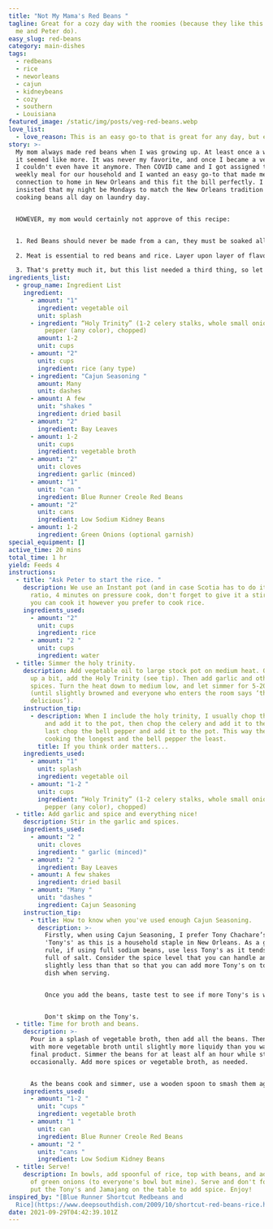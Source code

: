 ```yaml
---
title: "Not My Mama's Red Beans "
tagline: Great for a cozy day with the roomies (because they like this more than
  me and Peter do).
easy_slug: red-beans
category: main-dishes
tags:
  - redbeans
  - rice
  - neworleans
  - cajun
  - kidneybeans
  - cozy
  - southern
  - Louisiana
featured_image: /static/img/posts/veg-red-beans.webp
love_list:
  - love_reason: This is an easy go-to that is great for any day, but especially Monday.
story: >-
  My mom always made red beans when I was growing up. At least once a week, but
  it seemed like more. It was never my favorite, and once I became a vegetarian
  I couldn't even have it anymore. Then COVID came and I got assigned to make a
  weekly meal for our household and I wanted an easy go-to that made me feel a
  connection to home in New Orleans and this fit the bill perfectly. I even
  insisted that my night be Mondays to match the New Orleans tradition of slow
  cooking beans all day on laundry day.


  HOWEVER, my mom would certainly not approve of this recipe:


  1. Red Beans should never be made from a can, they must be soaked all night long, then simmered in a slow cooker all day.

  2. Meat is essential to red beans and rice. Layer upon layer of flavor means that multiple types of meat are key.

  3. That's pretty much it, but this list needed a third thing, so let's say she wouldn't ever use any color pepper but green and I frequently do!
ingredients_list:
  - group_name: Ingredient List
    ingredient:
      - amount: "1"
        ingredient: vegetable oil
        unit: splash
      - ingredient: “Holy Trinity” (1-2 celery stalks, whole small onion, whole bell
          pepper (any color), chopped)
        amount: 1-2
        unit: cups
      - amount: "2"
        unit: cups
        ingredient: rice (any type)
      - ingredient: "Cajun Seasoning "
        amount: Many
        unit: dashes
      - amount: A few
        unit: "shakes "
        ingredient: dried basil
      - amount: "2"
        ingredient: Bay Leaves
      - amount: 1-2
        unit: cups
        ingredient: vegetable broth
      - amount: "2"
        unit: cloves
        ingredient: garlic (minced)
      - amount: "1"
        unit: "can "
        ingredient: Blue Runner Creole Red Beans
      - amount: "2"
        unit: cans
        ingredient: Low Sodium Kidney Beans
      - amount: 1-2
        ingredient: Green Onions (optional garnish)
special_equipment: []
active_time: 20 mins
total_time: 1 hr
yield: Feeds 4
instructions:
  - title: "Ask Peter to start the rice. "
    description: We use an Instant pot (and in case Scotia has to do it, it's a 1:1
      ratio, 4 minutes on pressure cook, don't forget to give it a stir!), but
      you can cook it however you prefer to cook rice.
    ingredients_used:
      - amount: "2"
        unit: cups
        ingredient: rice
      - amount: "2 "
        unit: cups
        ingredient: water
  - title: Simmer the holy trinity.
    description: Add vegetable oil to large stock pot on medium heat. Once it heats
      up a bit, add the Holy Trinity (see tip). Then add garlic and other
      spices. Turn the heat down to medium low, and let simmer for 5-20 minutes
      (until slightly browned and everyone who enters the room says ‘that smells
      delicious’).
    instruction_tip:
      - description: When I include the holy trinity, I usually chop the onion first,
          and add it to the pot, then chop the celery and add it to the pot, and
          last chop the bell pepper and add it to the pot. This way the onion is
          cooking the longest and the bell pepper the least.
        title: If you think order matters...
    ingredients_used:
      - amount: "1"
        unit: splash
        ingredient: vegetable oil
      - amount: "1-2 "
        unit: cups
        ingredient: “Holy Trinity” (1-2 celery stalks, whole small onion, whole bell
          pepper (any color), chopped)
  - title: Add garlic and spice and everything nice!
    description: Stir in the garlic and spices.
    ingredients_used:
      - amount: "2 "
        unit: cloves
        ingredient: " garlic (minced)"
      - amount: "2 "
        ingredient: Bay Leaves
      - amount: A few shakes
        ingredient: dried basil
      - amount: "Many "
        unit: "dashes "
        ingredient: Cajun Seasoning
    instruction_tip:
      - title: How to know when you've used enough Cajun Seasoning.
        description: >-
          Firstly, when using Cajun Seasoning, I prefer Tony Chachare’s, or
          'Tony's' as this is a household staple in New Orleans. As a general
          rule, if using full sodium beans, use less Tony's as it tends to be
          full of salt. Consider the spice level that you can handle and put in
          slightly less than that so that you can add more Tony's on top of your
          dish when serving.


          Once you add the beans, taste test to see if more Tony's is warranted.


          Don't skimp on the Tony's.
  - title: Time for broth and beans.
    description: >-
      Pour in a splash of vegetable broth, then add all the beans. Then fill
      with more vegetable broth until slightly more liquidy than you want your
      final product. Simmer the beans for at least alf an hour while stirring
      occasionally. Add more spices or vegetable broth, as needed.


      As the beans cook and simmer, use a wooden spoon to smash them against the side of the pot, especially if substituting regular beans rather than the can of creole red beans.
    ingredients_used:
      - amount: "1-2 "
        unit: "cups "
        ingredient: vegetable broth
      - amount: "1 "
        unit: can
        ingredient: Blue Runner Creole Red Beans
      - amount: "2 "
        unit: "cans "
        ingredient: Low Sodium Kidney Beans
  - title: Serve!
    description: In bowls, add spoonful of rice, top with beans, and add a sprinkle
      of green onions (to everyone's bowl but mine). Serve and don't forget to
      put the Tony's and Jamajang on the table to add spice. Enjoy!
inspired_by: "[Blue Runner Shortcut Redbeans and
  Rice](https://www.deepsouthdish.com/2009/10/shortcut-red-beans-rice.html)"
date: 2021-09-29T04:42:39.101Z
---
```

